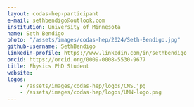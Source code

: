 ```yaml
---
layout: codas-hep-participant
e-mail: sethbendigo@outlook.com
institution: University of Minnesota
name: Seth Bendigo  
photo: "/assets/images/codas-hep/2024/Seth-Bendigo.jpg"
github-username: SethBendigo
linkedin-profile: https://www.linkedin.com/in/sethbendigo
orcid: https://orcid.org/0009-0008-5530-9677
title: Physics PhD Student
website:
logos:
    - /assets/images/codas-hep/logos/CMS.jpg
    - /assets/images/codas-hep/logos/UMN-logo.png
---
```

